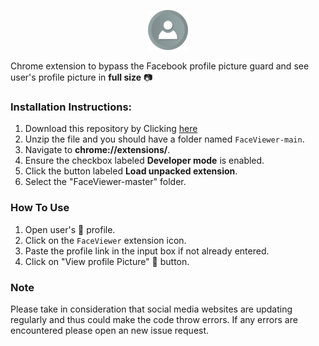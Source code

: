 <p align="center">
    <img src="./icons/64.png">
</p>

Chrome extension to bypass the Facebook profile picture guard and see user's profile picture in **full size** 📷

### Installation Instructions:

1. Download this repository by Clicking [here](https://github.com/TechWhizKid/FaceViewer/archive/refs/heads/master.zip)
2. Unzip the file and you should have a folder named `FaceViewer-main`.
3. Navigate to **chrome://extensions/**.
4. Ensure the checkbox labeled **Developer mode** is enabled.
5. Click the button labeled **Load unpacked extension**.
6. Select the "FaceViewer-master" folder.

### How To Use

1. Open user's 👤 profile.
2. Click on the `FaceViewer` extension icon.
3. Paste the profile link in the input box if not already entered.
4. Click on "View profile Picture" 🔲  button.

### Note

Please take in consideration that social media websites are updating regularly and thus could make the code throw errors. If any errors are encountered please open an new issue request.

